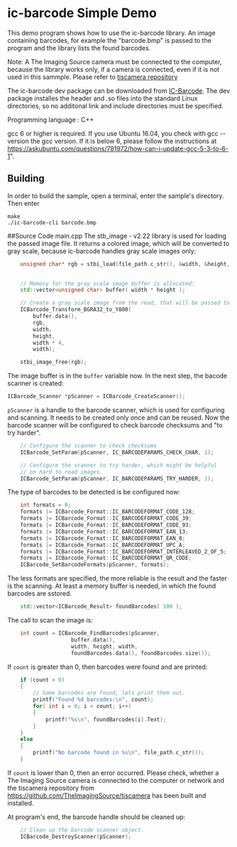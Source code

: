 # ic-barcode Simple Demo
This demo program shows how to use the ic-barcode library. An image containing barcodes, for example the "barcode.bmp" is passed to the program and the library lists the found barcodes.

Note: A The Imaging Source camera must be connected to the computer, because the library works only, if a camera is connected, even if it is not used in this sammple. Please refer to [tiscamera repository](https://github.com/TheImagingSource/Linux-tiscamera-Programming-Samples)

The ic-barcode dev package can be downloaded from [IC-Barcode](https://www.theimagingsource.com/support/downloads-for-linux/). The dev package installes the header and .so files into the standard Linux directories, so no additonal link and include directories must be specified.

Programming language : C++

gcc 6 or higher is required. If you use Ubuntu 16.04, you check with gcc --version the gcc version. If it is below 6, please follow the instructions at  https://askubuntu.com/questions/781972/how-can-i-update-gcc-5-3-to-6-1".

## Building
In order to build the sample, open a terminal, enter the sample's directory. Then enter
```
make
./ic-barcode-cli barcode.bmp
```
##Source Code main.cpp
The stb_image - v2.22 library is used for loading the passed image file. It returns a colored image, which will be converted to gray scale, because ic-barcode handles gray scale images only:

```C++
    unsigned char* rgb = stbi_load(file_path.c_str(), &width, &height, &bpp, 4);
    

	// Memory for the gray scale image buffer is allocated:
    std::vector<unsigned char> buffer( width * height );

	// Create a gray scale image from the read, that will be passed to the barcode scanner
    ICBarcode_Transform_BGRA32_to_Y800(
		buffer.data(),
		rgb,
		width,
		height,
		width * 4,
		width);

	stbi_image_free(rgb);
```
The image buffer is in the `buffer` variable now. In the next step, the bacode scanner is created:

```C++
ICBarcode_Scanner *pScanner = ICBarcode_CreateScanner();
```
`pScanner` is a handle to the barcode scanner, which is used for configuring and scanning. It needs to be created only once and can be reused.
Now the barcode scanner will be configured to check barcode checksums and "to try harder".
```C++
	// Configure the scanner to check checksums
	ICBarcode_SetParam(pScanner, IC_BARCODEPARAMS_CHECK_CHAR, 1);

	// Configure the scanner to try harder, which might be helpful
	// on hard to read images.
	ICBarcode_SetParam(pScanner, IC_BARCODEPARAMS_TRY_HARDER, 1);
```
The type of barcodes to be detected is be configured now:
```C++
	int formats = 0;
	formats |= ICBarcode_Format::IC_BARCODEFORMAT_CODE_128;
	formats |= ICBarcode_Format::IC_BARCODEFORMAT_CODE_39;
	formats |= ICBarcode_Format::IC_BARCODEFORMAT_CODE_93;
	formats |= ICBarcode_Format::IC_BARCODEFORMAT_EAN_13;
	formats |= ICBarcode_Format::IC_BARCODEFORMAT_EAN_8;
	formats |= ICBarcode_Format::IC_BARCODEFORMAT_UPC_A;
	formats |= ICBarcode_Format::IC_BARCODEFORMAT_INTERLEAVED_2_OF_5;
	formats |= ICBarcode_Format::IC_BARCODEFORMAT_QR_CODE;
	ICBarcode_SetBarcodeFormats(pScanner, formats);
```
The less formats are specified, the more reliable is the result and the faster is the scanning.
At least a memory buffer is needed, in which the found barcodes are sstored.
```C++
	std::vector<ICBarcode_Result> foundBarcodes( 100 );
```
The call to scan the image is:
```C++
	int count = ICBarcode_FindBarcodes(pScanner,
					buffer.data(),
					width, height, width,
					foundBarcodes.data(), foundBarcodes.size());
```
If `count` is greater than 0, then barcodes were found and are printed:
```C++
	if (count > 0)
	{
		// Some barcodes are found, lets print them out.
		printf("Found %d barcodes:\n", count);
		for( int i = 0; i < count; i++)
		{
			printf("%s\n", foundBarcodes[i].Text);
		}
	}
	else
	{
		printf("No barcode found in %s\n", file_path.c_str());
	}
```
If `count` is lower than 0, then an error occurred. Please check, whether a The Imaging Source camera is connected to the computer or network and the tiscamera repository from  https://github.com/TheImagingSource/tiscamera has been built and installed.

At program's end, the barcode handle should be cleaned up:
```C++
	// Clean up the barcode scanner object.
	ICBarcode_DestroyScanner(pScanner);
```

